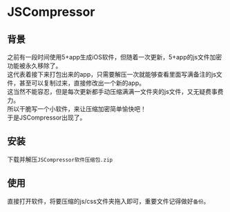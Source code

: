 # JSCompressor
背景
----
之前有一段时间使用5+app生成iOS软件，但随着一次更新，5+app的js文件加密功能被永久移除了。<br>
这代表着接下来打包出来的app，只需要解压一次就能够查看里面写满备注的js文件，甚至可以复制过来，直接修改出一个新的app。<br>
这当然不能容忍，但是每次更新都手动压缩满满一文件夹的js文件，又无疑费事费力。<br>
所以干脆写一个小软件，来让压缩加密简单愉快吧！<br>
于是JSCompressor出现了。

安装
----
下载并解压`JSCompressor软件压缩包.zip`

使用
----
直接打开软件，将要压缩的js/css文件夹拖入即可，重要文件记得做好`备份`。
